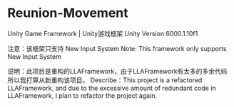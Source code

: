 # Reunion-Movement
Unity Game Framework | Unity游戏框架
Unity Version 6000.1.10f1

注意：该框架只支持 New Input System
Note: This framework only supports New Input System

说明：此项目是重构的LLAFramework，由于LLAFramework有太多的多余代码所以我打算从新重构该项目。
Describe：This project is a refactored LLAFramework, and due to the excessive amount of redundant code in LLAFramework, I plan to refactor the project again.
